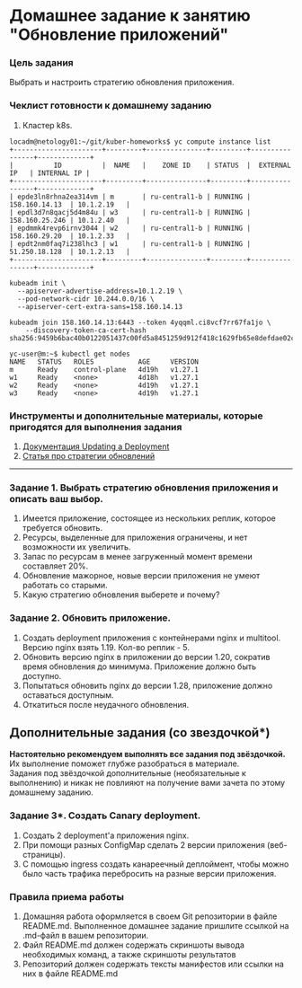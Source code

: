 # Домашнее задание к занятию "Обновление приложений"

### Цель задания

Выбрать и настроить стратегию обновления приложения.

### Чеклист готовности к домашнему заданию

1. Кластер k8s.
```
locadm@netology01:~/git/kuber-homeworks$ yc compute instance list
+----------------------+---------+---------------+---------+----------------+-------------+
|          ID          |  NAME   |    ZONE ID    | STATUS  |  EXTERNAL IP   | INTERNAL IP |
+----------------------+---------+---------------+---------+----------------+-------------+
| epde3ln8rhna2ea314vm | m       | ru-central1-b | RUNNING | 158.160.14.13  | 10.1.2.19   |
| epdl3d7n8qacj5d4m84u | w3      | ru-central1-b | RUNNING | 158.160.25.246 | 10.1.2.40   |
| epdmmk4revp6irnv3044 | w2      | ru-central1-b | RUNNING | 158.160.29.20  | 10.1.2.33   |
| epdt2nm0faq7i238lhc3 | w1      | ru-central1-b | RUNNING | 51.250.18.128  | 10.1.2.13   |
+----------------------+---------+---------------+---------+----------------+-------------+

kubeadm init \
  --apiserver-advertise-address=10.1.2.19 \
  --pod-network-cidr 10.244.0.0/16 \
  --apiserver-cert-extra-sans=158.160.14.13

kubeadm join 158.160.14.13:6443 --token 4yqqml.ci8vcf7rr67fa1jo \
    --discovery-token-ca-cert-hash sha256:9459b6bac40b0122051437c00fd5a8451259d912f418c1629fb65e8defdae02c 

yc-user@m:~$ kubectl get nodes
NAME   STATUS   ROLES           AGE     VERSION
m      Ready    control-plane   4d19h   v1.27.1
w1     Ready    <none>          4d18h   v1.27.1
w2     Ready    <none>          4d19h   v1.27.1
w3     Ready    <none>          4d19h   v1.27.1
```

### Инструменты и дополнительные материалы, которые пригодятся для выполнения задания

1. [Документация Updating a Deployment](https://kubernetes.io/docs/concepts/workloads/controllers/deployment/#updating-a-deployment)
2. [Статья про стратегии обновлений](https://habr.com/ru/companies/flant/articles/471620/)

-----

### Задание 1. Выбрать стратегию обновления приложения и описать ваш выбор.

1. Имеется приложение, состоящее из нескольких реплик, которое требуется обновить.
2. Ресурсы, выделенные для приложения ограничены, и нет возможности их увеличить.
3. Запас по ресурсам в менее загруженный момент времени составляет 20%.
4. Обновление мажорное, новые версии приложения не умеют работать со старыми.
5. Какую стратегию обновления выберете и почему?

### Задание 2. Обновить приложение.

1. Создать deployment приложения с контейнерами nginx и multitool. Версию nginx взять 1.19. Кол-во реплик - 5.
2. Обновить версию nginx в приложении до версии 1.20, сократив время обновления до минимума. Приложение должно быть доступно.
3. Попытаться обновить nginx до версии 1.28, приложение должно оставаться доступным.
4. Откатиться после неудачного обновления.

## Дополнительные задания (со звездочкой*)

**Настоятельно рекомендуем выполнять все задания под звёздочкой.**   Их выполнение поможет глубже разобраться в материале.   
Задания под звёздочкой дополнительные (необязательные к выполнению) и никак не повлияют на получение вами зачета по этому домашнему заданию. 

### Задание 3*. Создать Canary deployment.

1. Создать 2 deployment'а приложения nginx.
2. При помощи разных ConfigMap сделать 2 версии приложения (веб-страницы).
3. С помощью ingress создать канареечный деплоймент, чтобы можно было часть трафика перебросить на разные версии приложения.

### Правила приема работы

1. Домашняя работа оформляется в своем Git репозитории в файле README.md. Выполненное домашнее задание пришлите ссылкой на .md-файл в вашем репозитории.
2. Файл README.md должен содержать скриншоты вывода необходимых команд, а также скриншоты результатов
3. Репозиторий должен содержать тексты манифестов или ссылки на них в файле README.md